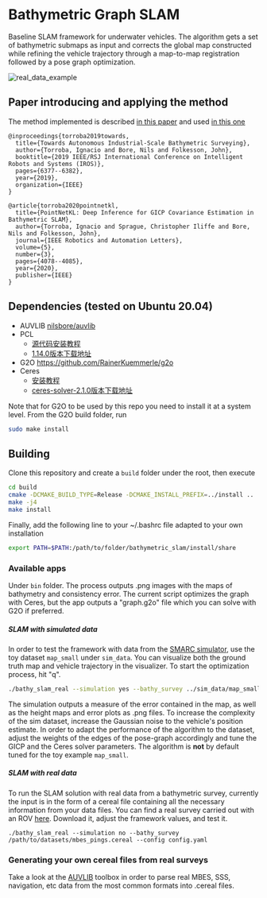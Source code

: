 # Bathymetric Graph SLAM

Baseline SLAM framework for underwater vehicles.
The algorithm gets a set of bathymetric submaps as input and corrects the global map constructed while refining the vehicle trajectory through a map-to-map registration followed by a pose graph optimization. 


![real_data_example](https://github.com/ignaciotb/bathymetric_slam/blob/master/img/graph_borno.png)


## Paper introducing and applying the method
The method implemented is described [in this paper](https://ieeexplore.ieee.org/abstract/document/8968241) and used [in this one](https://arxiv.org/abs/2003.10931)
```
@inproceedings{torroba2019towards,
  title={Towards Autonomous Industrial-Scale Bathymetric Surveying},
  author={Torroba, Ignacio and Bore, Nils and Folkesson, John},
  booktitle={2019 IEEE/RSJ International Conference on Intelligent Robots and Systems (IROS)},
  pages={6377--6382},
  year={2019},
  organization={IEEE}
}

@article{torroba2020pointnetkl,
  title={PointNetKL: Deep Inference for GICP Covariance Estimation in Bathymetric SLAM},
  author={Torroba, Ignacio and Sprague, Christopher Iliffe and Bore, Nils and Folkesson, John},
  journal={IEEE Robotics and Automation Letters},
  volume={5},
  number={3},
  pages={4078--4085},
  year={2020},
  publisher={IEEE}
}
```

## Dependencies (tested on Ubuntu 20.04)
* AUVLIB [nilsbore/auvlib](https://github.com/nilsbore/auvlib?tab=readme-ov-file) 
* PCL  
  * [源代码安装教程](https://pcl.readthedocs.io/projects/tutorials/en/latest/compiling_pcl_posix.html) 
  * [1.14.0版本下载地址](https://github.com/PointCloudLibrary/pcl/releases/download/pcl-1.14.0/source.tar.gz)
* G2O https://github.com/RainerKuemmerle/g2o
* Ceres 
  * [安装教程](http://ceres-solver.org/installation.html)
  * [ceres-solver-2.1.0版本下载地址](https://github.com/ceres-solver/ceres-solver/archive/refs/tags/2.1.0.tar.gz)

Note that for G2O to be used by this repo you need to install it at a system level.
From the G2O build folder, run  
```bash
sudo make install
```

## Building

Clone this repository and create a `build` folder under the root, then execute
```bash
cd build
cmake -DCMAKE_BUILD_TYPE=Release -DCMAKE_INSTALL_PREFIX=../install ..
make -j4
make install
```

Finally, add the following line to your ~/.bashrc file adapted to your own installation
```bash
export PATH=$PATH:/path/to/folder/bathymetric_slam/install/share
```
### Available apps
Under `bin` folder.
The process outputs .png images with the maps of bathymetry and consistency error.
The current script optimizes the graph with Ceres, but the app outputs a "graph.g2o" file which you can solve with G2O if preferred. 

##### SLAM with simulated data
In order to test the framework with data from the [SMARC simulator](https://github.com/smarc-project), use the toy dataset `map_small` under `sim_data`. 
You can visualize both the ground truth map and vehicle trajectory in the visualizer. To start the optimization process, hit "q".
```bash
./bathy_slam_real --simulation yes --bathy_survey ../sim_data/map_small/
```
The simulation outputs a measure of the error contained in the map, as well as the height maps and error plots as .png files.
To increase the complexity of the sim dataset, increase the Gaussian noise to the vehicle's position estimate.
In order to adapt the performance of the algorithm to the dataset, adjust the weights of the edges of the pose-graph accordingly and tune the GICP and the Ceres solver parameters.
The algorithm is **not** by default tuned for the toy example `map_small`.

##### SLAM with real data
To run the SLAM solution with real data from a bathymetric survey, currently the input is in the form of a cereal file containing all the necessary information from your data files.
You can find a real survey carried out with an ROV [here](https://strands.pdc.kth.se/public/IROS-2019-Bathymetry/). Download it, adjust the framework values, and test it.
```
./bathy_slam_real --simulation no --bathy_survey /path/to/datasets/mbes_pings.cereal --config config.yaml
```
### Generating your own cereal files from real surveys
Take a look at the [AUVLIB](https://github.com/nilsbore/auvlib) toolbox in order to parse real MBES, SSS, navigation, etc data from the most common formats into .cereal files.
